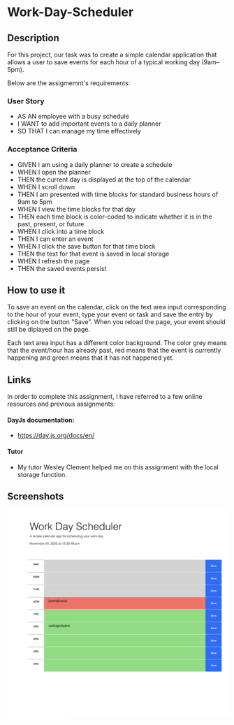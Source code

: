 # Work-Day-Scheduler

## Description

For this project, our task was to create a simple calendar application that allows a user to save events for each hour of a typical working day (9am–5pm).

Below are the assigmemnt's requirements:

### User Story

* AS AN employee with a busy schedule
* I WANT to add important events to a daily planner
* SO THAT I can manage my time effectively

### Acceptance Criteria

* GIVEN I am using a daily planner to create a schedule
* WHEN I open the planner
* THEN the current day is displayed at the top of the calendar
* WHEN I scroll down
* THEN I am presented with time blocks for standard business hours of 9am to 5pm
* WHEN I view the time blocks for that day
* THEN each time block is color-coded to indicate whether it is in the past, present, or future
* WHEN I click into a time block
* THEN I can enter an event
* WHEN I click the save button for that time block
* THEN the text for that event is saved in local storage
* WHEN I refresh the page
* THEN the saved events persist

## How to use it

To save an event on the calendar, click on the text area input corresponding to the hour of your event, type your event or task and  save the entry by clicking on the button "Save". When you reload the page, your event should still be diplayed on the page.

Each text area input has a different color background. The color grey means that the event/hour has already past, red means that the event is currently happening and green means that it has not happened yet.

## Links

In order to complete this assignment, I have referred to a few online resources and previous assignments:

#### DayJs documentation:
* https://day.js.org/docs/en/

#### Tutor

* My tutor Wesley Clement helped me on this assignment with the local storage function.


## Screenshots

![Website Screenshot](./Assets/WorkDayScheduler.png)